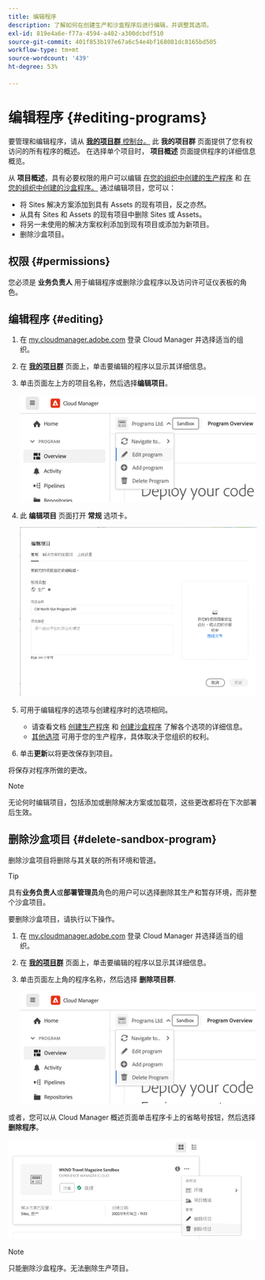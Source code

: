 ```yaml
---
title: 编辑程序
description: 了解如何在创建生产和沙盒程序后进行编辑，并调整其选项。
exl-id: 819e4a6e-f77a-4594-a402-a300dcbdf510
source-git-commit: 401f853b197e67a6c54e4bf168081dc8165bd505
workflow-type: tm+mt
source-wordcount: '439'
ht-degree: 53%

---
```



# 编辑程序 {#editing-programs}

要管理和编辑程序，请从 [**我的项目群** 控制台。](/help/implementing/cloud-manager/navigation.md) 此 **我的项目群** 页面提供了您有权访问的所有程序的概述。 在选择单个项目时， **项目概述** 页面提供程序的详细信息概览。

从 **项目概述**，具有必要权限的用户可以编辑 [在您的组织中创建的生产程序](creating-production-programs.md) 和 [在您的组织中创建的沙盒程序。](creating-sandbox-programs.md) 通过编辑项目，您可以：

* 将 Sites 解决方案添加到具有 Assets 的现有项目，反之亦然。
* 从具有 Sites 和 Assets 的现有项目中删除 Sites 或 Assets。
* 将另一未使用的解决方案权利添加到现有项目或添加为新项目。
* 删除沙盒项目。

## 权限 {#permissions}

您必须是 **业务负责人** 用于编辑程序或删除沙盒程序以及访问许可证仪表板的角色。

## 编辑程序 {#editing}

1. 在 [my.cloudmanager.adobe.com](https://my.cloudmanager.adobe.com/) 登录 Cloud Manager 并选择适当的组织。

1. 在 **[我的项目群](#my-programs)** 页面上，单击要编辑的程序以显示其详细信息。

1. 单击页面左上方的项目名称，然后选择&#x200B;**编辑项目**。

   ![“编辑程序”选项](assets/edit-program-overview.png)

1. 此 **编辑项目** 页面打开 **常规** 选项卡。

   ![“常规”选项卡](assets/edit-program-prod1.png)

1. 可用于编辑程序的选项与创建程序时的选项相同。
   * 请查看文档 [创建生产程序](/help/implementing/cloud-manager/getting-access-to-aem-in-cloud/creating-production-programs.md) 和 [创建沙盒程序](/help/implementing/cloud-manager/getting-access-to-aem-in-cloud/creating-sandbox-programs.md) 了解各个选项的详细信息。
   * [其他选项](/help/implementing/cloud-manager/getting-access-to-aem-in-cloud/creating-production-programs.md#options) 可用于您的生产程序，具体取决于您组织的权利。

1. 单击&#x200B;**更新**&#x200B;以将更改保存到项目。

将保存对程序所做的更改。

>[!NOTE]
>
>无论何时编辑项目，包括添加或删除解决方案或加载项，这些更改都将在下次部署后生效。

## 删除沙盒项目 {#delete-sandbox-program}

删除沙盒项目将删除与其关联的所有环境和管道。

>[!TIP]
>
>具有&#x200B;**业务负责人**&#x200B;或&#x200B;**部署管理员**&#x200B;角色的用户可以选择删除其生产和暂存环境，而非整个沙盒项目。

要删除沙盒项目，请执行以下操作。

1. 在 [my.cloudmanager.adobe.com](https://my.cloudmanager.adobe.com/) 登录 Cloud Manager 并选择适当的组织。

1. 在 **[我的项目群](#my-programs)** 页面上，单击要编辑的程序以显示其详细信息。

1. 单击页面左上角的程序名称，然后选择 **删除项目群**.

   ![“删除程序”选项](assets/delete-sandbox1.png)

或者，您可以从 Cloud Manager 概述页面单击程序卡上的省略号按钮，然后选择&#x200B;**删除程序**。

![从程序信息卡删除沙盒](assets/delete-sandbox2.png)

>[!NOTE]
>
>只能删除沙盒程序。无法删除生产项目。
